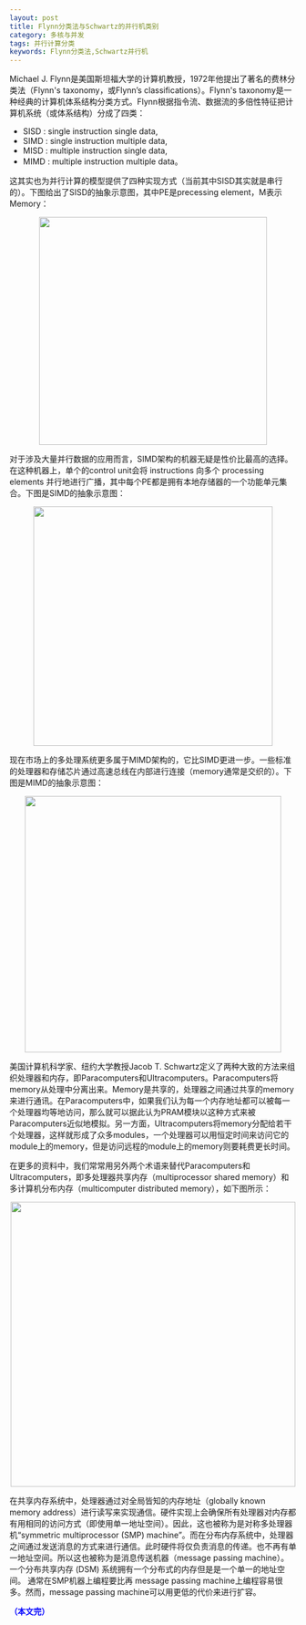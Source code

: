 ```yaml
---
layout: post
title: Flynn分类法与Schwartz的并行机类别
category: 多核与并发
tags: 并行计算分类
keywords: Flynn分类法,Schwartz并行机
---
```


Michael J. Flynn是美国斯坦福大学的计算机教授，1972年他提出了著名的费林分类法（Flynn's taxonomy，或Flynn’s classifications）。Flynn's taxonomy是一种经典的计算机体系结构分类方式。Flynn根据指令流、数据流的多倍性特征把计算机系统（或体系结构）分成了四类：

- SISD : single instruction single data,
- SIMD : single instruction multiple data,
- MISD : multiple instruction single data,
- MIMD : multiple instruction multiple data。

这其实也为并行计算的模型提供了四种实现方式（当前其中SISD其实就是串行的）。下图给出了SISD的抽象示意图，其中PE是precessing element，M表示Memory：

<p align="center">
<img src="https://fzuo.github.io/assets/img/parallel/parallel02.png" width="400">
</p>

对于涉及大量并行数据的应用而言，SIMD架构的机器无疑是性价比最高的选择。在这种机器上，单个的control unit会将 instructions 向多个 processing elements 并行地进行广播，其中每个PE都是拥有本地存储器的一个功能单元集合。下图是SIMD的抽象示意图：

<p align="center">
<img src="https://fzuo.github.io/assets/img/parallel/parallel03.png" width="420">
</p>

现在市场上的多处理系统更多属于MIMD架构的，它比SIMD更进一步。一些标准的处理器和存储芯片通过高速总线在内部进行连接（memory通常是交织的）。下图是MIMD的抽象示意图：

<p align="center">
<img src="https://fzuo.github.io/assets/img/parallel/parallel04.png" width="450">
</p>

美国计算机科学家、纽约大学教授Jacob T. Schwartz定义了两种大致的方法来组织处理器和内存，即Paracomputers和Ultracomputers。Paracomputers将memory从处理中分离出来。Memory是共享的，处理器之间通过共享的memory来进行通讯。在Paracomputers中，如果我们认为每一个内存地址都可以被每一个处理器均等地访问，那么就可以据此认为PRAM模块以这种方式来被Paracomputers近似地模拟。另一方面，Ultracomputers将memory分配给若干个处理器，这样就形成了众多modules，一个处理器可以用恒定时间来访问它的module上的memory，但是访问远程的module上的memory则要耗费更长时间。

在更多的资料中，我们常常用另外两个术语来替代Paracomputers和Ultracomputers，即多处理器共享内存（multiprocessor shared memory）和多计算机分布内存（multicomputer distributed memory），如下图所示：

<p align="center">
<img src="https://fzuo.github.io/assets/img/parallel/parallel05.png" width="500">
</p>

在共享内存系统中，处理器通过对全局皆知的内存地址（globally known memory address）进行读写来实现通信。硬件实现上会确保所有处理器对内存都有用相同的访问方式（即使用单一地址空间）。因此，这也被称为是对称多处理器机“symmetric multiprocessor (SMP) machine”。而在分布内存系统中，处理器之间通过发送消息的方式来进行通信。此时硬件将仅负责消息的传递。也不再有单一地址空间。所以这也被称为是消息传送机器（message passing machine）。一个分布共享内存 (DSM) 系统拥有一个分布式的内存但是是一个单一的地址空间。 通常在SMP机器上编程要比再 message passing machine上编程容易很多。然而，message passing machine可以用更低的代价来进行扩容。

<span style="color:blue">**（本文完）**</span>
